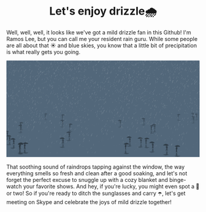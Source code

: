 <h1 align="center">
  Let's enjoy drizzle🌧️
</h1>

Well, well, well, it looks like we've got a mild drizzle fan in this Github! I'm Ramos Lee, but you can call me your resident rain guru. While some people are all about that ☀️ and blue skies, you know that a little bit of precipitation is what really gets you going. 

[![Image Alt Text](rainy-season.png)](http://mild-rainy-season.web.app)

That soothing sound of raindrops tapping against the window, the way everything smells so fresh and clean after a good soaking, and let's not forget the perfect excuse to snuggle up with a cozy blanket and binge-watch your favorite shows. And hey, if you're lucky, you might even spot a 🌈 or two! So if you're ready to ditch the sunglasses and carry ☂️, let's get meeting on Skype and celebrate the joys of mild drizzle together!